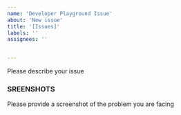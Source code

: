 ```yaml
---
name: 'Developer Playground Issue'
about: 'New issue' 
title: '[Issues]'
labels: ''
assignees: ''


---
```

Please describe your issue

### SREENSHOTS

Please provide a screenshot of the problem you are facing